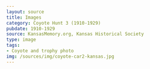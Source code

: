 ```yaml
---
layout: source
title: Images
category: Coyote Hunt 3 (1910-1929)
pubdate: 1910-1929
source: KansasMemory.org, Kansas Historical Society 
type: image
tags: 
- Coyote and trophy photo
img: /sources/img/coyote-car2-kansas.jpg 
---
```

